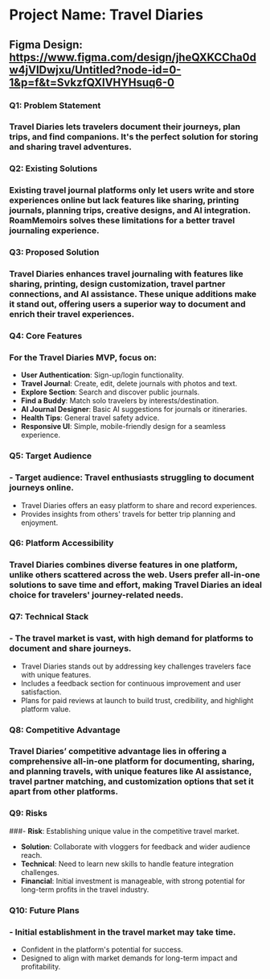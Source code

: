 # Project Name: Travel Diaries

## Figma Design: https://www.figma.com/design/jheQXKCCha0dw4jVIDwjxu/Untitled?node-id=0-1&p=f&t=SvkzfQXIVHYHsuq6-0

### Q1: Problem Statement
### Travel Diaries lets travelers document their journeys, plan trips, and find companions. It's the perfect solution for storing and sharing travel adventures.

### Q2: Existing Solutions
### Existing travel journal platforms only let users write and store experiences online but lack features like sharing, printing journals, planning trips, creative designs, and AI integration. RoamMemoirs solves these limitations for a better travel journaling experience.

### Q3: Proposed Solution
### Travel Diaries enhances travel journaling with features like sharing, printing, design customization, travel partner connections, and AI assistance. These unique additions make it stand out, offering users a superior way to document and enrich their travel experiences.

### Q4: Core Features
### For the **Travel Diaries MVP**, focus on:  
- **User Authentication**: Sign-up/login functionality.  
- **Travel Journal**: Create, edit, delete journals with photos and text.  
- **Explore Section**: Search and discover public journals.  
- **Find a Buddy**: Match solo travelers by interests/destination.  
- **AI Journal Designer**: Basic AI suggestions for journals or itineraries.  
- **Health Tips**: General travel safety advice.  
- **Responsive UI**: Simple, mobile-friendly design for a seamless experience.

### Q5: Target Audience
### - Target audience: Travel enthusiasts struggling to document journeys online.  
- Travel Diaries offers an easy platform to share and record experiences.  
- Provides insights from others' travels for better trip planning and enjoyment.

### Q6: Platform Accessibility
### Travel Diaries combines diverse features in one platform, unlike others scattered across the web. Users prefer all-in-one solutions to save time and effort, making Travel Diaries an ideal choice for travelers' journey-related needs.

### Q7: Technical Stack
### - The travel market is vast, with high demand for platforms to document and share journeys.  
- Travel Diaries stands out by addressing key challenges travelers face with unique features.  
- Includes a feedback section for continuous improvement and user satisfaction.  
- Plans for paid reviews at launch to build trust, credibility, and highlight platform value.

### Q8: Competitive Advantage
### Travel Diaries’ competitive advantage lies in offering a comprehensive all-in-one platform for documenting, sharing, and planning travels, with unique features like AI assistance, travel partner matching, and customization options that set it apart from other platforms.

### Q9: Risks
###- **Risk**: Establishing unique value in the competitive travel market.  
- **Solution**: Collaborate with vloggers for feedback and wider audience reach.  
- **Technical**: Need to learn new skills to handle feature integration challenges.  
- **Financial**: Initial investment is manageable, with strong potential for long-term profits in the travel industry.

### Q10: Future Plans
### - Initial establishment in the travel market may take time.  
- Confident in the platform's potential for success.  
- Designed to align with market demands for long-term impact and profitability.  
